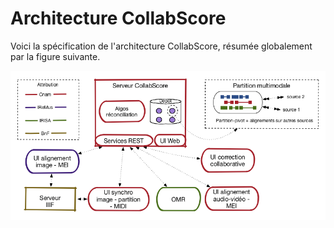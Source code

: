 # Architecture CollabScore

Voici la spécification de l'architecture CollabScore, résumée globalement par la figure suivante.

![Architecture CollabScore](/figures/architecture.png)
